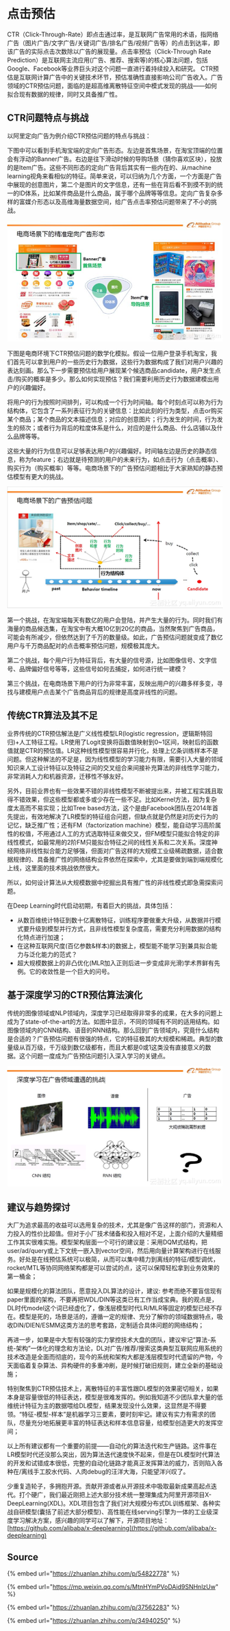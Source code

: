# 点击预估

CTR（Click-Through-Rate）即点击通过率，是互联网广告常用的术语，指网络广告（图片广告/文字广告/关键词广告/排名广告/视频广告等）的点击到达率，即该广告的实际点击次数除以广告的展现量。点击率预估（Click-Through Rate Prediction）是互联网主流应用\(广告、推荐、搜索等\)的核心算法问题，包括Google、Facebook等业界巨头对这个问题一直进行着持续投入和研究。 CTR预估是互联网计算广告中的关键技术环节，预估准确性直接影响公司广告收入。广告领域的CTR预估问题，面临的是超高维离散特征空间中模式发现的挑战——如何拟合现有数据的规律，同时又具备推广性。

## CTR问题特点与挑战

以阿里定向广告为例介绍CTR预估问题的特点与挑战：

下图中可以看到手机淘宝端的定向广告形态。左边是首焦场景，在淘宝顶端的位置会有浮动的Banner广告。右边是往下滑动时候的导购场景（猜你喜欢区块），投放的是Item广告。这些不同形态的定向广告背后其实有一些内在的、从machine learning视角来看相似的特征。简单来说，可以归纳为几个方面，一个方面是广告中展现的创意图片，第二个是图片的文字信息，还有一些在背后看不到摸不到的统一的ID体系，比如某件商品是什么商品，属于哪个品牌等等信息。定向广告复杂多样的富媒介形态以及高维海量数据空间，给广告点击率预估问题带来了不小的挑战。

![](../../../../.gitbook/assets/v2-7067e1ff9e9d9ff6181e48b13115b8a0_hd.jpg)

下图是电商环境下CTR预估问题的数学化模拟。假设一位用户登录手机淘宝，我们首先可以拿到用户的一些历史行为数据，这些行为数据构成了我们对用户兴趣的表达刻画。那么下一步需要预估给用户展现某个候选商品candidate，用户发生点击/购买的概率是多少。那么如何实现预估？我们需要利用历史行为数据建模出用户的兴趣偏好。

将用户的行为按照时间排列，可以构成一个行为时间轴。每个时刻点可以称为行为结构体，它包含了一系列表征行为的关键信息：比如此刻的行为类型，点击or购买某个商品；某个商品的文本描述信息；对应的创意图片；行为发生的时间，行为发生的频次；或者行为背后的粒度体系是什么，对应的是什么商品、什么店铺以及什么品牌等等。

这些大量的行为信息可以足够表达用户的兴趣偏好。时间轴左边是历史的静态信息，称为feature；右边就是待预测的用户的未来行为，如点击行为（点击概率）、购买行为（购买概率）等等。电商场景下的广告预估问题相比于大家熟知的静态预估模型有更大的挑战。

![](../../../../.gitbook/assets/v2-7b22ad65f42ac479be3b388fba2dc934_r.jpg)

第一个挑战，在淘宝端每天有数亿的用户会登陆，并产生大量的行为。同时我们有海量的商品候选集，在淘宝中有大概10亿到20亿的商品，当然聚焦到广告商品，可能会有所减少，但依然达到了千万的数量级。如此，广告预估问题就变成了数亿用户与千万商品配对的点击概率预估问题，规模极其庞大。

第二个挑战，每个用户行为特征背后，有大量的信号源，比如图像信号、文字信号、品牌偏好信号等等，这些信号如何去捕捉，如何进行统一建模？

第三个挑战，在电商场景下用户的行为非常丰富，反映出用户的兴趣多样多变，寻找与建模用户点击某个广告商品背后的规律是高度非线性的问题。

## 传统CTR算法及其不足

业界传统的CTR预估解法是广义线性模型LR\(logistic regression，逻辑斯特回归\)+人工特征工程。LR使用了Logit变换将函数值映射到0~1区间，映射后的函数值就是CTR的预估值。LR这种线性模型很容易并行化，处理上亿条训练样本不是问题。但这种解法的不足是，因为线性模型的学习能力有限，需要引入大量的领域知识来人工设计特征以及特征之间的交叉组合来间接补充算法的非线性学习能力，非常消耗人力和机器资源，迁移性不够友好。

另外，目前业界也有一些效果不错的非线性模型不断被提出来，并被工程实践且取得不错效果，但这些模型都或多或少存在一些不足。比如Kernel方法，因为复杂度太高而不易实现；比如Tree based方法，这个是由Facebook团队在2014年首先提出，有效地解决了LR模型的特征组合问题，但缺点就是仍然是对历史行为的记忆，缺乏推广性；还有FM（factorization machine）模型，能自动学习高阶属性的权值，不用通过人工的方式选取特征来做交叉，但FM模型只能拟合特定的非线性模式，如最常用的2阶FM只能拟合特征之间的线性关系和二次关系。深度神经网络非线性拟合能力足够强，但面对广告这样的大规模工业级稀疏数据，适合数据规律的、具备推广性的网络结构业界依然在探索中，尤其是要做到端到端规模化上线，这里面的技术挑战依然很大。

所以，如何设计算法从大规模数据中挖掘出具有推广性的非线性模式即急需探索问题。

在Deep Learning时代启动初期，有着巨大的挑战，具体包括：

* 从数百维统计特征到数十亿离散特征，训练程序要做重大升级，从数据并行模式要升级到模型并行方式，且非线性模型复杂度高，需要充分利用数据的结构化特点进行加速；
* 在这种互联网尺度\(百亿参数&样本\)的数据上，模型能不能学习到兼具拟合能力与泛化能力的范式？
* 超大规模数据上的非凸优化\(MLR加入正则后进一步变成非光滑\)学术界鲜有先例。它的收敛性是一个巨大的问号。

## 基于深度学习的CTR预估算法演化

传统的图像领域或NLP领域内，深度学习已经取得非常多的成果，在大多的问题上成为了state-of-the-art的方法。如图中显示，不同的领域有不同的适用结构。如图像领域内的CNN结构、语音的RNN结构。那么回到广告领域内，究竟什么结构是合适的？广告预估问题有很强的特点，它的特征极其的大规模和稀疏。典型的数量级从百万级，千万级到数亿级都有，而且大都是0或1这类没有直接意义的数据。这个问题一度成为广告预估问题引入深入学习的关键点。

![](../../../../.gitbook/assets/v2-3da9adf6ccd48638031e703797e9372d_r.jpg)

## 建议与趋势探讨

大厂为追求最高的收益可以选用复杂的技术，尤其是像广告这样的部门，资源和人力投入的性价比超值。但对于小厂技术储备和投入相对不足，上面介绍的大量精细工作其实很难实施。模型架构层面一个可行的建议是：采用DQM式结构，把user/ad/query或上下文统一嵌入到vector空间，然后用向量计算架构进行在线服务。好处是在线预估系统可以极简，从而可以集中精力到离线的特征/模型调优，rocket/MTL等协同网络架构都是可以尝试的点，这可以保障轻松拿到业务效果的第一桶金；

如果是规模化的算法团队，愿意投入DL算法的设计，建议: 参考而绝不要盲信现有paper里面的架构，不要再把WDL/DIN等这类已有工作当成宝典。我的观点是，DL时代model这个词已经虚化了，像浅层模型时代LR/MLR等固定的模型已经不存在。模型是死的，场景是活的，遵循一定的规律、充分了解你的领域数据特点，吸收DIN/DIEN/ESMM这类方法的思考套路，定制适合具体问题的网络结构；

再进一步，如果是中大型有较强的实力掌控技术大盘的团队，建议牢记”算法-系统-架构”一体化的理念和方法论，DL对广告/推荐/搜索这类典型互联网应用系统的技术改造是全面而彻底的，现今的系统和架构大都是浅层模型时代遗留的产物，今天面临着复杂算法、异构硬件的多重冲刷，是时候打破旧规则，建立全新的基础设施；

特别聚焦到CTR预估技术上，离散特征的丰富性跟DL模型的效果密切相关，如果本身是容量很低的特征表达，模型是很难发挥的。例如我知道不少团队拿大量的低维统计特征为主的数据喂给DL模型，结果发现没什么效果，这显然是不得要领。“特征-模型-样本”是机器学习三要素，要时刻牢记。建议有实力有需求的团队，尽量充分地拓展更丰富的特征表达和样本信息容量，给模型创造更大的发挥空间；

以上所有建议都有一个重要的前提——自动化的算法迭代和生产链路。这件事在LR模型时代还没那么突出，因为算法迭代速度快不起来，但是在DL模型时代算法的开发和试错成本很低，完整的自动化链路才能真正发挥算法的威力，否则陷入各种在/离线手工胶水代码、人肉debug的汪洋大海，只能望洋兴叹了。

少重复造轮子，多拥抱开源。贡献开源或者从开源技术中吸取最新成果高起点迭代。打个硬广，我们最近刚把上述大部分技术统一整理集成为阿里开源项目X-DeepLearning\(XDL\)。XDL项目包含了我们对大规模分布式DL训练框架、各种实战自研模型\(囊括了前述大部分模型\)、高性能在线serving引擎为一体的工业级深度学习解决方案，感兴趣的同学可以了解下，开源项目地址：[https://github.com/alibaba/x-deeplearning](https://github.com/alibaba/x-deeplearning)

## Source

{% embed url="https://zhuanlan.zhihu.com/p/54822778" %}

{% embed url="https://mp.weixin.qq.com/s/MtnHYmPVoDAid9SNHnlzUw" %}

{% embed url="https://zhuanlan.zhihu.com/p/37562283" %}

{% embed url="https://zhuanlan.zhihu.com/p/34940250" %}



